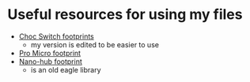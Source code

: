 # Useful resources for using my files
- [Choc Switch footprints](https://github.com/daprice/keyswitches.pretty)
  - my version is edited to be easier to use
- [Pro Micro footprint](https://github.com/Biacco42/ProMicroKiCad)
- [Nano-hub footprint](https://muxtronics.nl/nanohub.html)
  - is an old eagle library 
